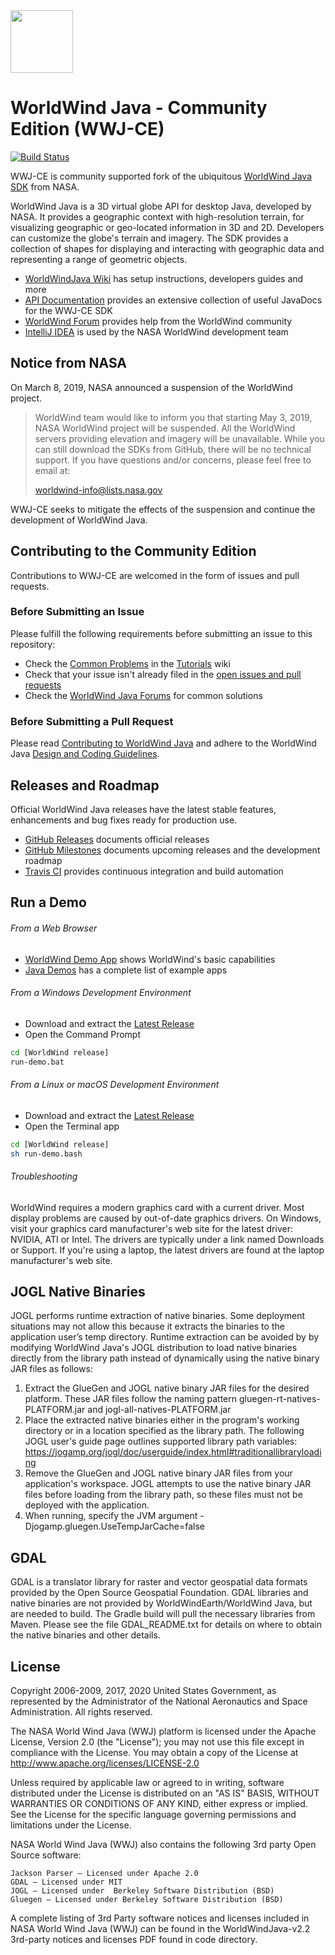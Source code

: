<img src="https://worldwind.arc.nasa.gov/img/nasa-logo.svg" height="100"/>

# WorldWind Java - Community Edition (WWJ-CE)

[![Build Status](https://travis-ci.com/WorldWindEarth/WorldWindJava.svg?branch=develop)](https://travis-ci.com/WorldWindEarth/WorldWindJava)

WWJ-CE is community supported fork of the ubiquitous [WorldWind Java SDK](https://github.com/NASAWorldWind/WorldWindJava)
from NASA. 

WorldWind Java is a 3D virtual globe API for desktop Java, developed by NASA. It provides a geographic 
context with high-resolution terrain, for visualizing geographic or geo-located information in 3D and 2D. 
Developers can customize the globe's terrain and imagery. The SDK provides a collection of shapes for 
displaying and interacting with geographic data and representing a range of geometric objects.

- [WorldWindJava Wiki](https://github.com/WorldWindEarth/WorldWindJava/wiki) has setup instructions, developers guides and more
- [API Documentation](https://worldwind.earth/WorldWindJava/) provides an extensive collection of useful JavaDocs for the WWJ-CE SDK
- [WorldWind Forum](https://forum.worldwindcentral.com/forum/world-wind-java-forums) provides help from the WorldWind community
- [IntelliJ IDEA](https://www.jetbrains.com/idea) is used by the NASA WorldWind development team

## Notice from NASA
On March 8, 2019, NASA announced a suspension of the WorldWind project.  

> WorldWind team would like to inform you that starting May 3, 2019, NASA WorldWind project will be
> suspended. All the WorldWind servers providing elevation and imagery will be unavailable. While you
> can still download the SDKs from GitHub, there will be no technical support. If you have questions
> and/or concerns, please feel free to email at:
> 
> worldwind-info@lists.nasa.gov

WWJ-CE seeks to mitigate the effects of the suspension and continue the development of WorldWind Java.

## Contributing to the Community Edition
Contributions to WWJ-CE are welcomed in the form of issues and pull requests.

### Before Submitting an Issue
Please fulfill the following requirements before submitting an issue to this repository:

- Check the [Common Problems](https://github.com/WorldWindEarth/WorldWindJava/wiki/Common-Problems) in the [Tutorials](https://github.com/WorldWindEarth/WorldWindJava/wiki/Tutorials) wiki
- Check that your issue isn't already filed in the [open issues and pull requests](https://github.com/WorldWindEarth/WorldWindJava/issues?q=is%3Aopen)
- Check the [WorldWind Java Forums](https://forum.worldwindcentral.com/forum/world-wind-java-forums) for common solutions

### Before Submitting a Pull Request
Please read [Contributing to WorldWind Java](https://github.com/WorldWindEarth/WorldWindJava/blob/develop/CONTRIBUTING.md) and adhere to the WorldWind Java [Design and Coding Guidelines](https://github.com/WorldWindEarth/WorldWindJava/blob/develop/CONTRIBUTING.md#design-and-coding-guidelines).

## Releases and Roadmap

Official WorldWind Java releases have the latest stable features, enhancements and bug fixes ready for production use.

- [GitHub Releases](https://github.com/WorldWindEarth/WorldWindJava/releases/) documents official releases
- [GitHub Milestones](https://github.com/WorldWindEarth/WorldWindJava/milestones) documents upcoming releases and the development roadmap
- [Travis CI](https://travis-ci.com/WorldWindEarth/WorldWindJava) provides continuous integration and build automation

## Run a Demo

###### From a Web Browser

- [WorldWind Demo App](https://worldwind.arc.nasa.gov/java/latest/webstart/ApplicationTemplate.jnlp) shows WorldWind's basic capabilities
- [Java Demos](https://worldwind.arc.nasa.gov/java/demos/) has a complete list of example apps
   
###### From a Windows Development Environment

- Download and extract the [Latest Release](https://github.com/WorldWindEarth/WorldWindJava/releases/latest)
- Open the Command Prompt
```bash
cd [WorldWind release]
run-demo.bat
```

###### From a Linux or macOS Development Environment

- Download and extract the [Latest Release](https://github.com/WorldWindEarth/WorldWindJava/releases/latest)
- Open the Terminal app
```bash
cd [WorldWind release]
sh run-demo.bash
```

###### Troubleshooting

WorldWind requires a modern graphics card with a current driver. Most display problems are caused by out-of-date
graphics drivers. On Windows, visit your graphics card manufacturer's web site for the latest driver: NVIDIA, ATI or
Intel. The drivers are typically under a link named Downloads or Support. If you're using a laptop, the latest drivers
are found at the laptop manufacturer's web site.

## JOGL Native Binaries

JOGL performs runtime extraction of native binaries. Some deployment situations may not allow this because it extracts
the binaries to the application user’s temp directory. Runtime extraction can be avoided by by modifying WorldWind
Java's JOGL distribution to load native binaries directly from the library path instead of dynamically using the native
binary JAR files as follows:

1. Extract the GlueGen and JOGL native binary JAR files for the desired platform.
   These JAR files follow the naming pattern gluegen-rt-natives-PLATFORM.jar and jogl-all-natives-PLATFORM.jar
2. Place the extracted native binaries either in the program's working directory or in a location specified as the
   library path. The following JOGL user's guide page outlines supported library path variables:
   https://jogamp.org/jogl/doc/userguide/index.html#traditionallibraryloading
3. Remove the GlueGen and JOGL native binary JAR files from your application's workspace.
   JOGL attempts to use the native binary JAR files before loading from the library path, so these files must not be
   deployed with the application.
4. When running, specify the JVM argument -Djogamp.gluegen.UseTempJarCache=false

## GDAL

GDAL is a translator library for raster and vector geospatial data formats provided by the Open Source Geospatial Foundation.  GDAL libraries and native binaries are not provided by WorldWindEarth/WorldWind Java, but are needed to build.  The Gradle build will pull the necessary libraries from Maven.  Please see the file GDAL_README.txt for details on where to obtain the native binaries and other details.

## License

Copyright 2006-2009, 2017, 2020 United States Government, as represented by the
Administrator of the National Aeronautics and Space Administration.
All rights reserved.

The NASA World Wind Java (WWJ) platform is licensed under the Apache License,
Version 2.0 (the "License"); you may not use this file except in compliance
with the License. You may obtain a copy of the License at
http://www.apache.org/licenses/LICENSE-2.0

Unless required by applicable law or agreed to in writing, software distributed
under the License is distributed on an "AS IS" BASIS, WITHOUT WARRANTIES OR
CONDITIONS OF ANY KIND, either express or implied. See the License for the
specific language governing permissions and limitations under the License.

NASA World Wind Java (WWJ) also contains the following 3rd party Open Source
software:

    Jackson Parser – Licensed under Apache 2.0
    GDAL – Licensed under MIT
    JOGL – Licensed under  Berkeley Software Distribution (BSD)
    Gluegen – Licensed under Berkeley Software Distribution (BSD)

A complete listing of 3rd Party software notices and licenses included in
NASA World Wind Java (WWJ)  can be found in the WorldWindJava-v2.2 3rd-party
notices and licenses PDF found in code directory.


